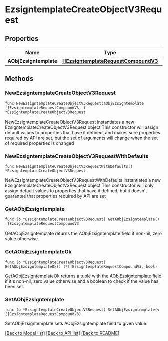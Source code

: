 # EzsigntemplateCreateObjectV3Request

## Properties

Name | Type | Description | Notes
------------ | ------------- | ------------- | -------------
**AObjEzsigntemplate** | [**[]EzsigntemplateRequestCompoundV3**](EzsigntemplateRequestCompoundV3.md) |  | 

## Methods

### NewEzsigntemplateCreateObjectV3Request

`func NewEzsigntemplateCreateObjectV3Request(aObjEzsigntemplate []EzsigntemplateRequestCompoundV3, ) *EzsigntemplateCreateObjectV3Request`

NewEzsigntemplateCreateObjectV3Request instantiates a new EzsigntemplateCreateObjectV3Request object
This constructor will assign default values to properties that have it defined,
and makes sure properties required by API are set, but the set of arguments
will change when the set of required properties is changed

### NewEzsigntemplateCreateObjectV3RequestWithDefaults

`func NewEzsigntemplateCreateObjectV3RequestWithDefaults() *EzsigntemplateCreateObjectV3Request`

NewEzsigntemplateCreateObjectV3RequestWithDefaults instantiates a new EzsigntemplateCreateObjectV3Request object
This constructor will only assign default values to properties that have it defined,
but it doesn't guarantee that properties required by API are set

### GetAObjEzsigntemplate

`func (o *EzsigntemplateCreateObjectV3Request) GetAObjEzsigntemplate() []EzsigntemplateRequestCompoundV3`

GetAObjEzsigntemplate returns the AObjEzsigntemplate field if non-nil, zero value otherwise.

### GetAObjEzsigntemplateOk

`func (o *EzsigntemplateCreateObjectV3Request) GetAObjEzsigntemplateOk() (*[]EzsigntemplateRequestCompoundV3, bool)`

GetAObjEzsigntemplateOk returns a tuple with the AObjEzsigntemplate field if it's non-nil, zero value otherwise
and a boolean to check if the value has been set.

### SetAObjEzsigntemplate

`func (o *EzsigntemplateCreateObjectV3Request) SetAObjEzsigntemplate(v []EzsigntemplateRequestCompoundV3)`

SetAObjEzsigntemplate sets AObjEzsigntemplate field to given value.



[[Back to Model list]](../README.md#documentation-for-models) [[Back to API list]](../README.md#documentation-for-api-endpoints) [[Back to README]](../README.md)



